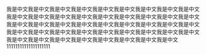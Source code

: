 我是中文我是中文我是中文我是中文我是中文我是中文我是中文我是中文我是中文我是中文我是中文我是中文我是中文我是中文我是中文我是中文我是中文我是中文我是中文我是中文我是中文我是中文我是中文我是中文我是中文我是中文我是中文我是中文我是中文我是中文我是中文我是中文我是中文我是中文我是中文我是中文我是中文我是中文我是中文我是中文我是中文我是中文我是中文我是中文11111111111111111111